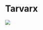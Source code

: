 # Tarvarx
<picture>
<source 
  srcset="https://github-readme-stats.vercel.app/api?username=Tarvaxx&show_icons=true&theme=dark"
  media="(prefers-color-scheme: dark)"
/>
<source
  srcset="https://github-readme-stats.vercel.app/api?username=Tarvaxx&show_icons=true"
  media="(prefers-color-scheme: light), (prefers-color-scheme: no-preference)"
/>
<img src="https://github-readme-stats.vercel.app/api?username=Tarvaxx&show_icons=true" />
</picture>
